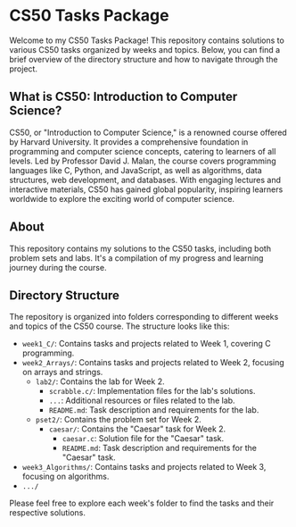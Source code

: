 # CS50 Tasks Package

Welcome to my CS50 Tasks Package! This repository contains solutions to various CS50 tasks organized by weeks and topics. Below, you can find a brief overview of the directory structure and how to navigate through the project.

## What is CS50: Introduction to Computer Science?

CS50, or "Introduction to Computer Science," is a renowned course offered by Harvard University. It provides a comprehensive foundation in programming and computer science concepts, catering to learners of all levels. Led by Professor David J. Malan, the course covers programming languages like C, Python, and JavaScript, as well as algorithms, data structures, web development, and databases. With engaging lectures and interactive materials, CS50 has gained global popularity, inspiring learners worldwide to explore the exciting world of computer science.

## About

This repository contains my solutions to the CS50 tasks, including both problem sets and labs. It's a compilation of my progress and learning journey during the course.

## Directory Structure

The repository is organized into folders corresponding to different weeks and topics of the CS50 course. The structure looks like this:

- `week1_C/`: Contains tasks and projects related to Week 1, covering C programming.
- `week2_Arrays/`: Contains tasks and projects related to Week 2, focusing on arrays and strings.
  - `lab2/`: Contains the lab for Week 2.
    - `scrabble.c/`: Implementation files for the lab's solutions.
    - `...`: Additional resources or files related to the lab.
    - `README.md`: Task description and requirements for the lab.
  - `pset2/`: Contains the problem set for Week 2.
    - `caesar/`: Contains the "Caesar" task for Week 2.
      - `caesar.c`: Solution file for the "Caesar" task.
      - `README.md`: Task description and requirements for the "Caesar" task.
- `week3_Algorithms/`: Contains tasks and projects related to Week 3, focusing on algorithms.
- `.../`

 Please feel free to explore each week's folder to find the tasks and their respective solutions.
